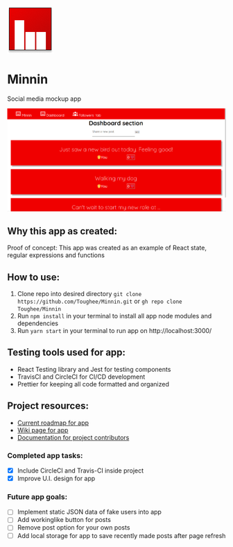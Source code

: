 
![App logo](./public/img/Minnin_logo.png)

# Minnin

Social media mockup app

![Splash page](./public/img/Minnin_splash.png)

## Why this app as created: 

Proof of concept: This app was created as an example of React state, regular expressions and functions


## How to use:

1. Clone repo into desired directory ```git clone https://github.com/Toughee/Minnin.git``` or ```gh repo clone Toughee/Minnin```
2. Run ```npm install``` in your terminal to install all app node modules and dependencies
3. Run ```yarn start``` in your terminal to run app on http://localhost:3000/

## Testing tools used for app:

-   React Testing library and Jest for testing components
-   TravisCI and CircleCI for CI/CD development
-   Prettier for keeping all code formatted and organized


## Project resources:

- [Current roadmap for app](https://github.com/Toughee/Minnin/projects/1)
- [Wiki page for app](https://github.com/Toughee/Minnin/wiki)
- [Documentation for project contributors](https://github.com/Toughee/Minnin/tree/main/docs)

### Completed app tasks:

- [x] Include CircleCI and Travis-CI inside project
- [x] Improve U.I. design for app
### Future app goals:

- [ ] Implement static JSON data of fake users into app
- [ ] Add workinglike button for posts 
- [ ] Remove post option for your own posts
- [ ] Add local storage for app to save recently made posts after page refresh
